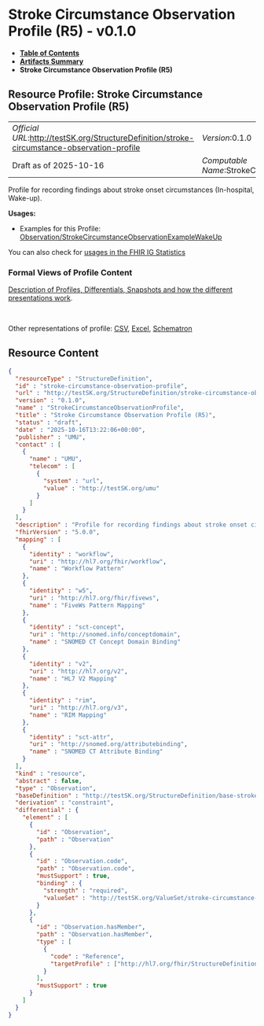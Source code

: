 # Stroke Circumstance Observation Profile (R5) - v0.1.0

* [**Table of Contents**](toc.md)
* [**Artifacts Summary**](artifacts.md)
* **Stroke Circumstance Observation Profile (R5)**

## Resource Profile: Stroke Circumstance Observation Profile (R5) 

| | |
| :--- | :--- |
| *Official URL*:http://testSK.org/StructureDefinition/stroke-circumstance-observation-profile | *Version*:0.1.0 |
| Draft as of 2025-10-16 | *Computable Name*:StrokeCircumstanceObservationProfile |

 
Profile for recording findings about stroke onset circumstances (In-hospital, Wake-up). 

**Usages:**

* Examples for this Profile: [Observation/StrokeCircumstanceObservationExampleWakeUp](Observation-StrokeCircumstanceObservationExampleWakeUp.md)

You can also check for [usages in the FHIR IG Statistics](https://packages2.fhir.org/xig/SKtestIG|current/StructureDefinition/stroke-circumstance-observation-profile)

### Formal Views of Profile Content

 [Description of Profiles, Differentials, Snapshots and how the different presentations work](http://build.fhir.org/ig/FHIR/ig-guidance/readingIgs.html#structure-definitions). 

 

Other representations of profile: [CSV](StructureDefinition-stroke-circumstance-observation-profile.csv), [Excel](StructureDefinition-stroke-circumstance-observation-profile.xlsx), [Schematron](StructureDefinition-stroke-circumstance-observation-profile.sch) 



## Resource Content

```json
{
  "resourceType" : "StructureDefinition",
  "id" : "stroke-circumstance-observation-profile",
  "url" : "http://testSK.org/StructureDefinition/stroke-circumstance-observation-profile",
  "version" : "0.1.0",
  "name" : "StrokeCircumstanceObservationProfile",
  "title" : "Stroke Circumstance Observation Profile (R5)",
  "status" : "draft",
  "date" : "2025-10-16T13:22:06+00:00",
  "publisher" : "UMU",
  "contact" : [
    {
      "name" : "UMU",
      "telecom" : [
        {
          "system" : "url",
          "value" : "http://testSK.org/umu"
        }
      ]
    }
  ],
  "description" : "Profile for recording findings about stroke onset circumstances (In-hospital, Wake-up).",
  "fhirVersion" : "5.0.0",
  "mapping" : [
    {
      "identity" : "workflow",
      "uri" : "http://hl7.org/fhir/workflow",
      "name" : "Workflow Pattern"
    },
    {
      "identity" : "w5",
      "uri" : "http://hl7.org/fhir/fivews",
      "name" : "FiveWs Pattern Mapping"
    },
    {
      "identity" : "sct-concept",
      "uri" : "http://snomed.info/conceptdomain",
      "name" : "SNOMED CT Concept Domain Binding"
    },
    {
      "identity" : "v2",
      "uri" : "http://hl7.org/v2",
      "name" : "HL7 V2 Mapping"
    },
    {
      "identity" : "rim",
      "uri" : "http://hl7.org/v3",
      "name" : "RIM Mapping"
    },
    {
      "identity" : "sct-attr",
      "uri" : "http://snomed.org/attributebinding",
      "name" : "SNOMED CT Attribute Binding"
    }
  ],
  "kind" : "resource",
  "abstract" : false,
  "type" : "Observation",
  "baseDefinition" : "http://testSK.org/StructureDefinition/base-stroke-observation",
  "derivation" : "constraint",
  "differential" : {
    "element" : [
      {
        "id" : "Observation",
        "path" : "Observation"
      },
      {
        "id" : "Observation.code",
        "path" : "Observation.code",
        "mustSupport" : true,
        "binding" : {
          "strength" : "required",
          "valueSet" : "http://testSK.org/ValueSet/stroke-circumstance-codes-vs"
        }
      },
      {
        "id" : "Observation.hasMember",
        "path" : "Observation.hasMember",
        "type" : [
          {
            "code" : "Reference",
            "targetProfile" : ["http://hl7.org/fhir/StructureDefinition/Observation"]
          }
        ],
        "mustSupport" : true
      }
    ]
  }
}

```

